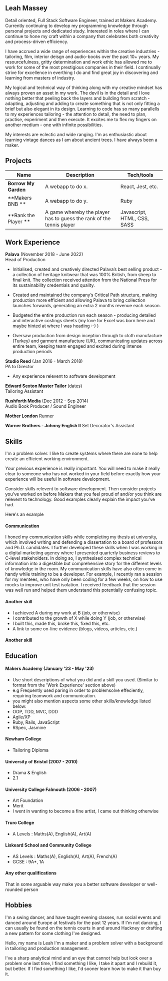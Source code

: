 ## Leah Massey

Detail oriented, Full Stack Software Engineer, trained at Makers Academy. Currently continuing to develop my programming knowledge through personal projects and dedicated study. Interested in roles where I can continue to hone my craft within a company that celebrates both creativity and process-driven efficiency. 

I have accrued a wide range of experiences within the creative industries - tailoring, film, interior deisgn and audio-books over the past 10+ years. My resourcefulness, gritty determination and work ethic has allowed me to work for some of the most prestigious companies in their field. I continually strive for excellence in everthing I do and find great joy in discovering and learning from masters of industry.

My logical and technical way of thinking along with my creative mindset has always proven an asset in my work. The devil is in the detail and I love nothing better that peeling back the layers and building from scratch - adapting, adjusting and adding to create something that is not only fitting a brief but also elegant in its design. Learning to code has so many parallells to my experiences tailoring - the attention to detail, the need to plan, practise, experiment and then execute. It excites me to flex my fingers on another medium - one with infinite possibilities.   

My interests are eclectic and wide ranging. I'm as enthusiastic about learning vintage dances as I am about ancient trees. I have always been a maker. 


## Projects

| Name                         | Description       | Tech/tools        |
| ---------------------------- | ----------------- | ----------------- |
| **Borrow My Garden**         | A webapp to do x. | React, Jest, etc. |
| **Makers BNB **              | A webapp to do y. | Ruby              |
| **Rank the Player **         | A game whereby the player has to guess the rank of the tennis player | Javascript, HTML, CSS, SASS         |

## Work Experience

**Palava** (November 2018 - June 2022)  
Head of Production

- Initialised, created and creatively directed Palava’s best selling product - a collection of heritage knitwear that was 100% British, from sheep to final knit. The collection received attention from the National Press for its sustainability credentials and quality.

- Created and maintained the company’s Critical Path structure, making production more efficient and allowing Palava to bring collection launches forwards, generating an extra 2 months revenue each season. 

- Budgeted the entire production run each season - producing detailed and  interactive costings sheets  (my love for Excel was born here and maybe hinted at where I was heading :-) ) 

- Oversaw production from design inception through to cloth manufacture (Turkey) and garment manufacture (UK), communicating updates across entire team, keeping team engaged and excited during intense production periods


**Studio Reed** (Jan 2016 - March 2018)  
PA to Director

- Any experience relevent to software development

**Edward Sexton Master Tailor** (dates)  
Tailoring Assistant

**Rushforth Media** (Dec 2012 - Sep 2014)  
Audio Book Producer / Sound Engineer

**Mother London**
Runner 

**Warner Brothers - Johnny English II**
Set Decorator's Assistant


## Skills

I'm a problem solver. I like to create systems where there are none to help create an efficient working environment. 

Your previous experience is really important. You will need to make it really clear to someone who has not worked in your field before exactly how your experience will be useful in software development.

Consider skills relevent to software development. Then consider projects you've worked on before Makers that you feel proud of and/or you think are relevent to technology. Good examples clearly explain the impact you've had. 


Here's an example

#### Communication
I honed my communication skills while completing my thesis at university, which involved writing and defending a dissertation to a board of professors and Ph.D. candidates. I further developed these skills when I was working in a digital marketing agency where I presented quarterly business reviews to C-level stakeholders. In doing so, I synthesised complex technical information into a digestible but comprehensive story for the different levels of knowledge in the room. My communication skills have also often come in handy while training to be a developer. For example, I recently ran a session for my mentees, who have only been coding for a few weeks, on how to use mocks to improve unit test isolation. I received feedback that the session was well run and helped them understand this potentially confusing topic.

#### Another skill

- I achieved A during my work at B (job, or otherwise)
- I contributed to the growth of X while doing Y (job, or otherwise)
- I built this, made this, broke this, fixed this, etc.
- A link to some on-line evidence (blogs, videos, articles, etc.)

#### Another skill


## Education

#### Makers Academy (January '23 - May '23)
- Use short descriptions of what you did and a skill you used. (Similar to format from the 'Work Experience' section above)
- e.g Frequently used paring in order to problemsolve effeciently, requiring teamwork and communication.
- you might also mention aspects some other skills/knowledge listed below: 
- OOP, TDD, MVC, DDD
- Agile/XP
- Ruby, Rails, JavaScript
- RSpec, Jasmine

#### Newham College
- Tailoring Diploma

#### University of Bristol (2007 - 2010) 

- Drama & English 
- 2.1

#### University College Falmouth (2006 - 2007)

- Art Foundation 
- Merit
- I went in wanting to become a fine artist, I came out thinking otherwise 

#### Truro College 

- A Levels : Maths(A), English(A), Art(A)

#### Liskeard School and Community College

- AS Levels : Maths(A), English(A), Art(A), French(A)
- GCSE : 9A*, 1A



#### Any other qualifications

That in some arguable way make you a better software developer or well-rounded person

## Hobbies

I'm a swing dancer, and have taught evening classes, run social events and danced around Europe at festivals for the past 12 years.
If I'm not dancing, I can usually be found on the tennis courts in and around Hackney or drafting a new pattern for some clothing I've designed.  


Hello, my name is Leah 
I'm a maker and a problem solver with a background in tailoring and production management. 

I've a sharp analytical mind and an eye that cannot help but look over a problem one last time, 
I find something I like, I take it apart and I rebuild it, but better.
If I find something I like, I'd sooner learn how to make it than buy it. 

